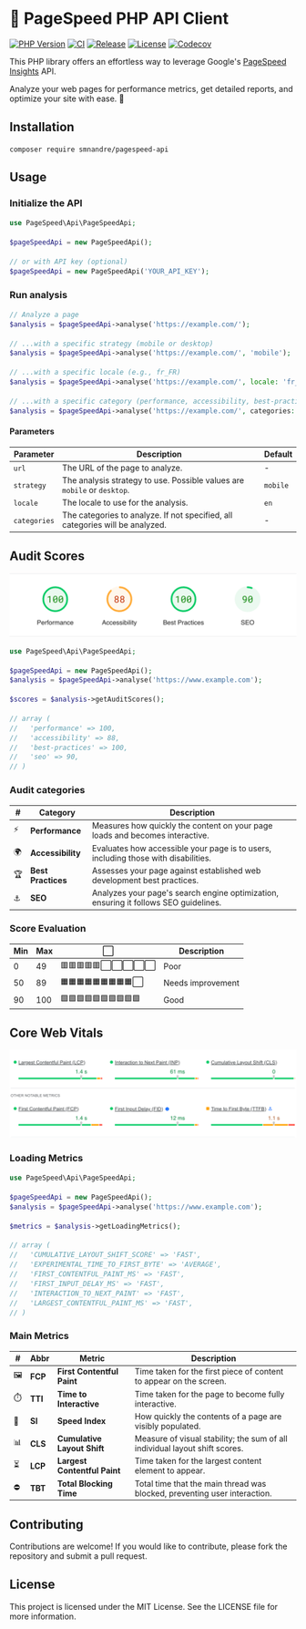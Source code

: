 # 🚀 PageSpeed PHP API Client

[![PHP Version](https://img.shields.io/badge/%C2%A0php-%3E%3D%208.3-777BB4.svg?logo=php&logoColor=white)](https://github.com/smnandre/pagespeed-api/blob/main/composer.json)
[![CI](https://github.com/smnandre/pagespeed-api/actions/workflows/CI.yaml/badge.svg)](https://github.com/smnandre/pagespeed-api/actions)
[![Release](https://img.shields.io/github/v/release/smnandre/pagespeed-api)](https://github.com/smnandre/pagespeed-api/releases)
[![License](https://img.shields.io/github/license/smnandre/pagespeed-api?color=cc67ff)](https://github.com/smnandre/pagespeed-api/blob/main/LICENSE)
[![Codecov](https://codecov.io/gh/smnandre/pagespeed-api/graph/badge.svg?token=RC8Z6F4SPC)](https://codecov.io/gh/smnandre/pagespeed-api)

This PHP library offers an effortless way to leverage Google's [PageSpeed Insights](https://pagespeed.web.dev/) API. 

Analyze your web pages for performance metrics, get detailed reports, and optimize your site with ease. 🚀

## Installation

```shell
composer require smnandre/pagespeed-api
```

## Usage

### Initialize the API

```php
use PageSpeed\Api\PageSpeedApi;

$pageSpeedApi = new PageSpeedApi();

// or with API key (optional)
$pageSpeedApi = new PageSpeedApi('YOUR_API_KEY');
```

### Run analysis

```php
// Analyze a page
$analysis = $pageSpeedApi->analyse('https://example.com/');

// ...with a specific strategy (mobile or desktop)
$analysis = $pageSpeedApi->analyse('https://example.com/', 'mobile');

// ...with a specific locale (e.g., fr_FR)
$analysis = $pageSpeedApi->analyse('https://example.com/', locale: 'fr_FR');

// ...with a specific category (performance, accessibility, best-practices, seo)
$analysis = $pageSpeedApi->analyse('https://example.com/', categories: 'performance');
```

#### Parameters

| Parameter | Description                                                              | Default |
|-----------|--------------------------------------------------------------------------|---------|
| `url`     | The URL of the page to analyze.                                          | - |
| `strategy` | The analysis strategy to use. Possible values are `mobile` or `desktop`. | `mobile` |
| `locale` | The locale to use for the analysis.                                      | `en` |
| `categories` | The categories to analyze. If not specified, all categories will be analyzed. | - |

## Audit Scores

![audit-scores.png](docs/audit-scores.png)

```php
use PageSpeed\Api\PageSpeedApi;

$pageSpeedApi = new PageSpeedApi();
$analysis = $pageSpeedApi->analyse('https://www.example.com');

$scores = $analysis->getAuditScores();

// array (
//   'performance' => 100,
//   'accessibility' => 88,
//   'best-practices' => 100,
//   'seo' => 90,
// )
```

### Audit categories

| #  | Category           | Description                                                                          |
|----|--------------------|--------------------------------------------------------------------------------------|
| ⚡  | **Performance**    | Measures how quickly the content on your page loads and becomes interactive.         |
| 🌍 | **Accessibility**  | Evaluates how accessible your page is to users, including those with disabilities.   |
| 🏆 | **Best Practices** | Assesses your page against established web development best practices.               |
| ⚓  | **SEO**            | Analyzes your page's search engine optimization, ensuring it follows SEO guidelines. |


### Score Evaluation

| Min | Max | ⬜️                     | Description       | 
|-----|-----|------------------------|-------------------|
| 0   | 49  | 🟥🟥🟥🟥🟥⬜️⬜️⬜️⬜️⬜️ | Poor              | 
| 50  | 89  | 🟧🟧🟧🟧🟧🟧🟧🟧🟧️⬜️️ | Needs improvement |
| 90  | 100 | 🟩🟩🟩🟩🟩🟩🟩🟩🟩🟩 | Good              |


## Core Web Vitals

![core-web-vitals.png](docs/core-web-vitals.png)

### Loading Metrics

```php
use PageSpeed\Api\PageSpeedApi;

$pageSpeedApi = new PageSpeedApi();
$analysis = $pageSpeedApi->analyse('https://www.example.com');

$metrics = $analysis->getLoadingMetrics();

// array (
//   'CUMULATIVE_LAYOUT_SHIFT_SCORE' => 'FAST',
//   'EXPERIMENTAL_TIME_TO_FIRST_BYTE' => 'AVERAGE',
//   'FIRST_CONTENTFUL_PAINT_MS' => 'FAST',
//   'FIRST_INPUT_DELAY_MS' => 'FAST',
//   'INTERACTION_TO_NEXT_PAINT' => 'FAST',
//   'LARGEST_CONTENTFUL_PAINT_MS' => 'FAST',
// )
```

### Main Metrics

| # | Abbr | Metric                        | Description                                                                                      |
|------|--------------|-------------------------------|--------------------------------------------------------------------------------------------------|
| 🖼️   | **FCP**      | **First Contentful Paint**    | Time taken for the first piece of content to appear on the screen.                                |
| ⏱️   | **TTI**      | **Time to Interactive**       | Time taken for the page to become fully interactive.                                              |
| 📏   | **SI**       | **Speed Index**               | How quickly the contents of a page are visibly populated.                                         |
| 📊   | **CLS**      | **Cumulative Layout Shift**   | Measure of visual stability; the sum of all individual layout shift scores.                        |
| ⏳   | **LCP**      | **Largest Contentful Paint**  | Time taken for the largest content element to appear.                                             |
| ⛔   | **TBT**      | **Total Blocking Time**       | Total time that the main thread was blocked, preventing user interaction.                          |


## Contributing

Contributions are welcome! If you would like to contribute, please fork the repository and submit a pull request. 

## License

This project is licensed under the MIT License. See the LICENSE file for more information.
